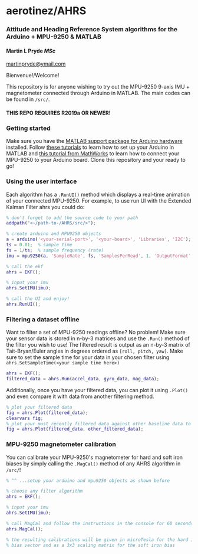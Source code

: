 # aerotinez/AHRS
### Attitude and Heading Reference System algorithms for the Arduino + MPU-9250 & MATLAB
#### Martin L Pryde *MSc*

martinpryde@ymail.com

Bienvenue!/Welcome!

This repository is for anyone wishing to try out the MPU-9250 9-axis IMU + magnetometer connected through Arduino in MATLAB. The main codes can be found in `/src/`.
#### THIS REPO REQUIRES R2019a OR NEWER!

### Getting started
Make sure you have the [MATLAB support package for Arduino hardware](https://uk.mathworks.com/help/supportpkg/arduinoio/index.html?s_tid=CRUX_lftnav) installed. Follow [these tutorials](https://uk.mathworks.com/help/supportpkg/arduinoio/get-started-with-matlab-support-package-for-arduino-hardware.html) to learn how to set up your Arduino in MATLAB and [this tutorial from MathWorks](https://uk.mathworks.com/help/fusion/ug/Estimating-Orientation-Using-Inertial-Sensor-Fusion-and-MPU-9250.html) to learn how to connect your MPU-9250 to your Arduino board. Clone this repository and your ready to go!

### Using the user interface
Each algorithm has a `.RunUI()` method which displays a real-time animation of your connected MPU-9250. For example, to use run UI with the Extended Kalman Filter ahrs you could do:

```matlab
% don't forget to add the source code to your path
addpath("<~/path-to-/AHRS/src/>");

% create arduino and MPU9250 objects
a = arduino('<your-serial-port>', '<your-board>', 'Libraries', 'I2C');
ts = 0.01;  % sample time
fs = 1/ts;  % sample frequency (rate)
imu = mpu9250(a, 'SampleRate', fs, 'SamplesPerRead', 1, 'OutputFormat', 'matrix', 'ReadMode', 'Latest');

% call the ekf
ahrs = EKF();

% input your imu
ahrs.SetIMU(imu);

% call the UI and enjoy!
ahrs.RunUI();
```
### Filtering a dataset offline
Want to filter a set of MPU-9250 readings offline? No problem! Make sure your sensor data is stored in n-by-3 matrices and use the `.Run()` method of the filter you wish to use! The filtered result is output as an n-by-3 matrix of Tait-Bryan/Euler angles in degrees ordered as `[roll, pitch, yaw]`. Make sure to set the sample time for your data in your chosen filter using `ahrs.SetSampleTime(<your sample time here>)`

```matlab
ahrs = EKF();
filtered_data = ahrs.Run(accel_data, gyro_data, mag_data);
```
Additionally, once you have your filtered data, you can plot it using `.Plot()` and even compare it with data from another filtering method.
```matlab
% plot your filtered data
fig = ahrs.Plot(filtered_data);
clearvars fig;
% plot your most recently filtered data against other baseline data to compare filter performace
fig = ahrs.Plot(filtered_data, other_filtered_data);
```
### MPU-9250 magnetometer calibration
You can calibrate your MPU-9250's magnetometer for hard and soft iron biases by simply calling the `.MagCal()` method of any AHRS algorithm in `/src/`!
```matlab
% ^^ ...setup your arduino and mpu9250 objects as shown before

% choose any filter algorithm
ahrs = EKF();

% input your imu
ahrs.SetIMU(imu);

% call MagCal and follow the instructions in the console for 60 seconds
ahrs.MagCal();

% the resulting calibrations will be given in microTesla for the hard iron
% bias vector and as a 3x3 scaling matrix for the soft iron bias
```
